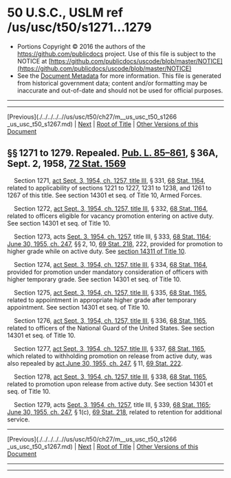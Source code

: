 ---
---

# 50 U.S.C., USLM ref /us/usc/t50/s1271...1279

* Portions Copyright © 2016 the authors of the https://github.com/publicdocs project.
  Use of this file is subject to the NOTICE at [https://github.com/publicdocs/uscode/blob/master/NOTICE](https://github.com/publicdocs/uscode/blob/master/NOTICE)
* See the [Document Metadata](././../../../..//README.md) for more information.
  This file is generated from historical government data; content and/or formatting may be inaccurate and out-of-date and should not be used for official purposes.

----------
----------

[Previous](./../../../..//us/usc/t50/ch27/m__us_usc_t50_s1266 _us_usc_t50_s1267.md) | [Next](./../../../..//us/usc/t50/ch27/m__us_usc_t50_s1281.md) | [Root of Title](./../../../../) | [Other Versions of this Document](https://publicdocs.github.io/go/links?ns=uslm&ref=%2Fus%2Fusc%2Ft50%2Fs1271...1279)

## §§ 1271 to 1279. Repealed. [Pub. L. 85–861][/us/pl/85/861], § 36A, Sept. 2, 1958, [72 Stat. 1569][/us/stat/72/1569]

    Section 1271, [act Sept. 3, 1954, ch. 1257, title III][/us/act/1954-09-03/ch1257/tIII], § 331, [68 Stat. 1164][/us/stat/68/1164], related to applicability of sections 1221 to 1227, 1231 to 1238, and 1261 to 1267 of this title. See section 14301 et seq. of Title 10, Armed Forces.

    Section 1272, [act Sept. 3, 1954, ch. 1257, title III][/us/act/1954-09-03/ch1257/tIII], § 332, [68 Stat. 1164][/us/stat/68/1164], related to officers eligible for vacancy promotion entering on active duty. See section 14301 et seq. of Title 10.

    Section 1273, acts [Sept. 3, 1954, ch. 1257][/us/act/1954-09-03/ch1257], title III, § 333, [68 Stat. 1164][/us/stat/68/1164]; [June 30, 1955, ch. 247][/us/act/1955-06-30/ch247], §§ 2, 10, [69 Stat. 218][/us/stat/69/218], 222, provided for promotion to higher grade while on active duty. See [section 14311 of Title 10][/us/usc/t10/s14311].

    Section 1274, [act Sept. 3, 1954, ch. 1257, title III][/us/act/1954-09-03/ch1257/tIII], § 334, [68 Stat. 1164][/us/stat/68/1164], provided for promotion under mandatory consideration of officers with higher temporary grade. See section 14301 et seq. of Title 10.

    Section 1275, [act Sept. 3, 1954, ch. 1257, title III][/us/act/1954-09-03/ch1257/tIII], § 335, [68 Stat. 1165][/us/stat/68/1165], related to appointment in appropriate higher grade after temporary appointment. See section 14301 et seq. of Title 10.

    Section 1276, [act Sept. 3, 1954, ch. 1257, title III][/us/act/1954-09-03/ch1257/tIII], § 336, [68 Stat. 1165][/us/stat/68/1165], related to officers of the National Guard of the United States. See section 14301 et seq. of Title 10.

    Section 1277, [act Sept. 3, 1954, ch. 1257, title III][/us/act/1954-09-03/ch1257/tIII], § 337, [68 Stat. 1165][/us/stat/68/1165], which related to withholding promotion on release from active duty, was also repealed by [act June 30, 1955, ch. 247][/us/act/1955-06-30/ch247], § 11, [69 Stat. 222][/us/stat/69/222].

    Section 1278, [act Sept. 3, 1954, ch. 1257, title III][/us/act/1954-09-03/ch1257/tIII], § 338, [68 Stat. 1165][/us/stat/68/1165], related to promotion upon release from active duty. See section 14301 et seq. of Title 10.

    Section 1279, acts [Sept. 3, 1954, ch. 1257][/us/act/1954-09-03/ch1257], title III, § 339, [68 Stat. 1165][/us/stat/68/1165]; [June 30, 1955, ch. 247][/us/act/1955-06-30/ch247], § 1(c), [69 Stat. 218][/us/stat/69/218], related to retention for additional service.

----------

[Previous](./../../../..//us/usc/t50/ch27/m__us_usc_t50_s1266 _us_usc_t50_s1267.md) | [Next](./../../../..//us/usc/t50/ch27/m__us_usc_t50_s1281.md) | [Root of Title](./../../../../) | [Other Versions of this Document](https://publicdocs.github.io/go/links?ns=uslm&ref=%2Fus%2Fusc%2Ft50%2Fs1271...1279)

----------
----------

[/us/pl/85/861]: https://publicdocs.github.io/go/links?ns=uslm&ref=%2Fus%2Fpl%2F85%2F861
[/us/stat/72/1569]: https://publicdocs.github.io/go/links?ns=uslm&ref=%2Fus%2Fstat%2F72%2F1569
[/us/act/1954-09-03/ch1257/tIII]: https://publicdocs.github.io/go/links?ns=uslm&ref=%2Fus%2Fact%2F1954-09-03%2Fch1257%2FtIII
[/us/stat/68/1164]: https://publicdocs.github.io/go/links?ns=uslm&ref=%2Fus%2Fstat%2F68%2F1164
[/us/act/1954-09-03/ch1257/tIII]: https://publicdocs.github.io/go/links?ns=uslm&ref=%2Fus%2Fact%2F1954-09-03%2Fch1257%2FtIII
[/us/stat/68/1164]: https://publicdocs.github.io/go/links?ns=uslm&ref=%2Fus%2Fstat%2F68%2F1164
[/us/act/1954-09-03/ch1257]: https://publicdocs.github.io/go/links?ns=uslm&ref=%2Fus%2Fact%2F1954-09-03%2Fch1257
[/us/stat/68/1164]: https://publicdocs.github.io/go/links?ns=uslm&ref=%2Fus%2Fstat%2F68%2F1164
[/us/act/1955-06-30/ch247]: https://publicdocs.github.io/go/links?ns=uslm&ref=%2Fus%2Fact%2F1955-06-30%2Fch247
[/us/stat/69/218]: https://publicdocs.github.io/go/links?ns=uslm&ref=%2Fus%2Fstat%2F69%2F218
[/us/usc/t10/s14311]: https://publicdocs.github.io/go/links?ns=uslm&ref=%2Fus%2Fusc%2Ft10%2Fs14311
[/us/act/1954-09-03/ch1257/tIII]: https://publicdocs.github.io/go/links?ns=uslm&ref=%2Fus%2Fact%2F1954-09-03%2Fch1257%2FtIII
[/us/stat/68/1164]: https://publicdocs.github.io/go/links?ns=uslm&ref=%2Fus%2Fstat%2F68%2F1164
[/us/act/1954-09-03/ch1257/tIII]: https://publicdocs.github.io/go/links?ns=uslm&ref=%2Fus%2Fact%2F1954-09-03%2Fch1257%2FtIII
[/us/stat/68/1165]: https://publicdocs.github.io/go/links?ns=uslm&ref=%2Fus%2Fstat%2F68%2F1165
[/us/act/1954-09-03/ch1257/tIII]: https://publicdocs.github.io/go/links?ns=uslm&ref=%2Fus%2Fact%2F1954-09-03%2Fch1257%2FtIII
[/us/stat/68/1165]: https://publicdocs.github.io/go/links?ns=uslm&ref=%2Fus%2Fstat%2F68%2F1165
[/us/act/1954-09-03/ch1257/tIII]: https://publicdocs.github.io/go/links?ns=uslm&ref=%2Fus%2Fact%2F1954-09-03%2Fch1257%2FtIII
[/us/stat/68/1165]: https://publicdocs.github.io/go/links?ns=uslm&ref=%2Fus%2Fstat%2F68%2F1165
[/us/act/1955-06-30/ch247]: https://publicdocs.github.io/go/links?ns=uslm&ref=%2Fus%2Fact%2F1955-06-30%2Fch247
[/us/stat/69/222]: https://publicdocs.github.io/go/links?ns=uslm&ref=%2Fus%2Fstat%2F69%2F222
[/us/act/1954-09-03/ch1257/tIII]: https://publicdocs.github.io/go/links?ns=uslm&ref=%2Fus%2Fact%2F1954-09-03%2Fch1257%2FtIII
[/us/stat/68/1165]: https://publicdocs.github.io/go/links?ns=uslm&ref=%2Fus%2Fstat%2F68%2F1165
[/us/act/1954-09-03/ch1257]: https://publicdocs.github.io/go/links?ns=uslm&ref=%2Fus%2Fact%2F1954-09-03%2Fch1257
[/us/stat/68/1165]: https://publicdocs.github.io/go/links?ns=uslm&ref=%2Fus%2Fstat%2F68%2F1165
[/us/act/1955-06-30/ch247]: https://publicdocs.github.io/go/links?ns=uslm&ref=%2Fus%2Fact%2F1955-06-30%2Fch247
[/us/stat/69/218]: https://publicdocs.github.io/go/links?ns=uslm&ref=%2Fus%2Fstat%2F69%2F218


